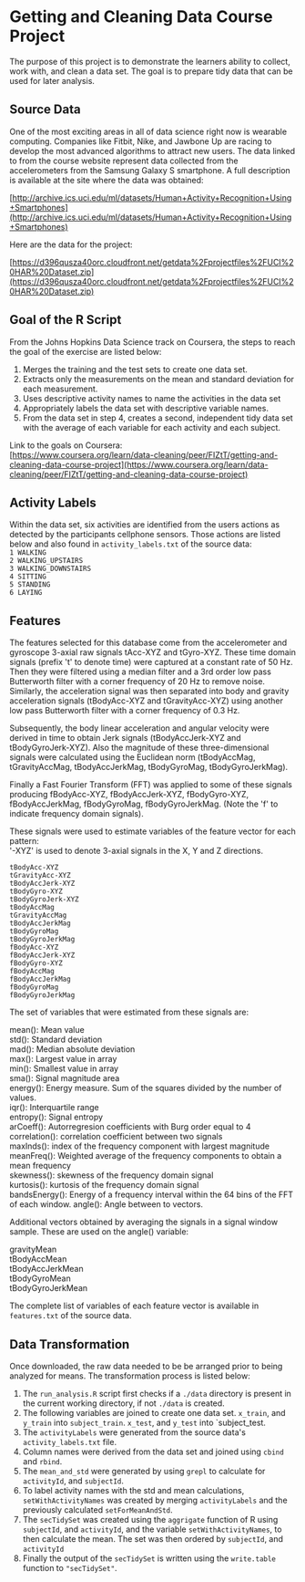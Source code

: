 # Getting and Cleaning Data Course Project
The purpose of this project is to demonstrate the learners ability to collect, work with, and clean a data set. The goal is to prepare tidy data that can be used for later analysis.  

## Source Data 
One of the most exciting areas in all of data science right now is wearable computing.  Companies like Fitbit, Nike, and Jawbone Up are racing to develop the most advanced algorithms to attract new users. The data linked to from the course website represent data collected from the accelerometers from the Samsung Galaxy S smartphone. A full description is available at the site where the data was obtained:

[http://archive.ics.uci.edu/ml/datasets/Human+Activity+Recognition+Using+Smartphones](http://archive.ics.uci.edu/ml/datasets/Human+Activity+Recognition+Using+Smartphones)  

Here are the data for the project:

[https://d396qusza40orc.cloudfront.net/getdata%2Fprojectfiles%2FUCI%20HAR%20Dataset.zip](https://d396qusza40orc.cloudfront.net/getdata%2Fprojectfiles%2FUCI%20HAR%20Dataset.zip)

## Goal of the R Script
From the Johns Hopkins Data Science track on Coursera, the steps to reach the goal of the exercise are listed below:

1. Merges the training and the test sets to create one data set.
2. Extracts only the measurements on the mean and standard deviation for each measurement.
3. Uses descriptive activity names to name the activities in the data set
4. Appropriately labels the data set with descriptive variable names.
5. From the data set in step 4, creates a second, independent tidy data set with the average of each variable for each activity and each subject.

Link to the goals on Coursera:  
[https://www.coursera.org/learn/data-cleaning/peer/FIZtT/getting-and-cleaning-data-course-project](https://www.coursera.org/learn/data-cleaning/peer/FIZtT/getting-and-cleaning-data-course-project)

## Activity Labels
Within the data set, six activities are identified from the users actions as detected by the participants cellphone sensors.  Those actions are listed below and also found in `activity_labels.txt` of the source data:  
`1 WALKING`  
`2 WALKING_UPSTAIRS`  
`3 WALKING_DOWNSTAIRS`  
`4 SITTING`  
`5 STANDING`  
`6 LAYING`  

## Features
The features selected for this database come from the accelerometer and gyroscope 3-axial raw signals tAcc-XYZ and tGyro-XYZ. These time domain signals (prefix 't' to denote time) were captured at a constant rate of 50 Hz. Then they were filtered using a median filter and a 3rd order low pass Butterworth filter with a corner frequency of 20 Hz to remove noise. Similarly, the acceleration signal was then separated into body and gravity acceleration signals (tBodyAcc-XYZ and tGravityAcc-XYZ) using another low pass Butterworth filter with a corner frequency of 0.3 Hz. 

Subsequently, the body linear acceleration and angular velocity were derived in time to obtain Jerk signals (tBodyAccJerk-XYZ and tBodyGyroJerk-XYZ). Also the magnitude of these three-dimensional signals were calculated using the Euclidean norm (tBodyAccMag, tGravityAccMag, tBodyAccJerkMag, tBodyGyroMag, tBodyGyroJerkMag). 

Finally a Fast Fourier Transform (FFT) was applied to some of these signals producing fBodyAcc-XYZ, fBodyAccJerk-XYZ, fBodyGyro-XYZ, fBodyAccJerkMag, fBodyGyroMag, fBodyGyroJerkMag. (Note the 'f' to indicate frequency domain signals). 

These signals were used to estimate variables of the feature vector for each pattern:  
'-XYZ' is used to denote 3-axial signals in the X, Y and Z directions.

`tBodyAcc-XYZ`  
`tGravityAcc-XYZ`  
`tBodyAccJerk-XYZ`  
`tBodyGyro-XYZ`  
`tBodyGyroJerk-XYZ`  
`tBodyAccMag`  
`tGravityAccMag`  
`tBodyAccJerkMag`  
`tBodyGyroMag`  
`tBodyGyroJerkMag`  
`fBodyAcc-XYZ`  
`fBodyAccJerk-XYZ`  
`fBodyGyro-XYZ`  
`fBodyAccMag`  
`fBodyAccJerkMag`  
`fBodyGyroMag`  
`fBodyGyroJerkMag`  

The set of variables that were estimated from these signals are: 

mean(): Mean value  
std(): Standard deviation  
mad(): Median absolute deviation   
max(): Largest value in array   
min(): Smallest value in array  
sma(): Signal magnitude area  
energy(): Energy measure. Sum of the squares divided by the number of values.   
iqr(): Interquartile range   
entropy(): Signal entropy  
arCoeff(): Autorregresion coefficients with Burg order equal to 4  
correlation(): correlation coefficient between two signals  
maxInds(): index of the frequency component with largest magnitude  
meanFreq(): Weighted average of the frequency components to obtain a mean frequency  
skewness(): skewness of the frequency domain signal   
kurtosis(): kurtosis of the frequency domain signal   
bandsEnergy(): Energy of a frequency interval within the 64 bins of the FFT of each window.
angle(): Angle between to vectors.  

Additional vectors obtained by averaging the signals in a signal window sample. These are used on the angle() variable:

gravityMean  
tBodyAccMean  
tBodyAccJerkMean  
tBodyGyroMean  
tBodyGyroJerkMean  

The complete list of variables of each feature vector is available in `features.txt` of the source data.

## Data Transformation
Once downloaded, the raw data needed to be be arranged prior to being analyzed for means.  The transformation process is listed below:  

1. The `run_analysis.R` script first checks if a `./data` directory is present in the current working directory, if not `./data` is created.
2. The following variables are joined to create one data set.  `x_train`, and `y_train` into `subject_train`.  `x_test`, and `y_test` into `subject_test.  
3. The `activityLabels` were generated from the source data's `activity_labels.txt` file.
4. Column names were derived from the data set and joined using `cbind` and `rbind`.
5. The `mean_and_std` were generated by using `grepl` to calculate for  `activityId`, and `subjectId`.
6. To label activity names with the std and mean calculations, `setWithActivityNames` was created by merging `activityLabels` and the previously calculated `setForMeanAndStd`.
7. The `secTidySet` was created using the `aggrigate` function of R using `subjectId`, and `activityId`, and the variable `setWithActivityNames`, to then calculate the mean.  The set was then ordered by `subjectId`, and `activityId`
8. Finally the output of the `secTidySet` is written using the `write.table` function to `"secTidySet"`.











































